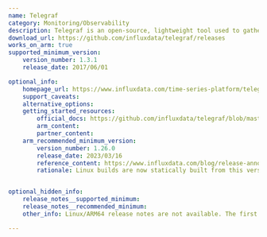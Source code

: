 ```yaml
---
name: Telegraf
category: Monitoring/Observability
description: Telegraf is an open-source, lightweight tool used to gather, process, and transmit metrics and event data from multiple sources.
download_url: https://github.com/influxdata/telegraf/releases
works_on_arm: true
supported_minimum_version:
    version_number: 1.3.1
    release_date: 2017/06/01

optional_info:
    homepage_url: https://www.influxdata.com/time-series-platform/telegraf/
    support_caveats:
    alternative_options:
    getting_started_resources:
        official_docs: https://github.com/influxdata/telegraf/blob/master/docs/INSTALL_GUIDE.md
        arm_content:
        partner_content:
    arm_recommended_minimum_version:
        version_number: 1.26.0
        release_date: 2023/03/16
        reference_content: https://www.influxdata.com/blog/release-announcement-telegraf-oss-1-26-0/
        rationale: Linux builds are now statically built from this version.


optional_hidden_info:
    release_notes__supported_minimum:
    release_notes__recommended_minimum:
    other_info: Linux/ARM64 release notes are not available. The first Linux/ARM64 tar is available in version [v1.3.1](https://github.com/influxdata/telegraf/releases/tag/1.3.1).

---
```

